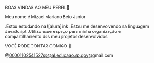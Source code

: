 BOAS VINDAS AO MEU PERFIL💜

Meu nome é Mizael Mariano Belo Junior

.Estou estudando na ![alura]link
.Estou me desenvolvendo na linguagem JavaScript
.Utilizo esse espaço para minha organização e compartilhamento dos meu projetos desenvolvidos

 VOCÊ PODE CONTAR COMIGO 📍

@00001102541527sp@al.educaao.sp.gov@gmail.com
